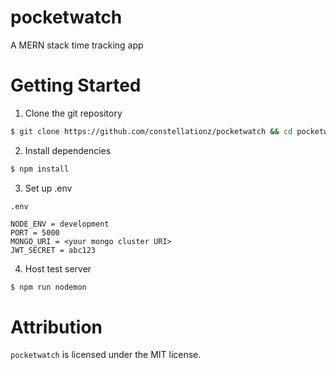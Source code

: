 # pocketwatch

A MERN stack time tracking app

# Getting Started

1. Clone the git repository

```bash
$ git clone https://github.com/constellationz/pocketwatch && cd pocketwatch
```

2. Install dependencies

```bash
$ npm install
```

3. Set up .env

`.env`
```
NODE_ENV = development
PORT = 5000
MONGO_URI = <your mongo cluster URI>
JWT_SECRET = abc123
```

4. Host test server

```bash
$ npm run nodemon
```

# Attribution

`pocketwatch` is licensed under the MIT license.
